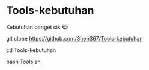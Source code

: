 # Tools-kebutuhan
Kebutuhan banget cik 😹





git clone https://github.com/Shen367/Tools-kebutuhan




cd Tools-kebutuhan




bash Tools.sh
